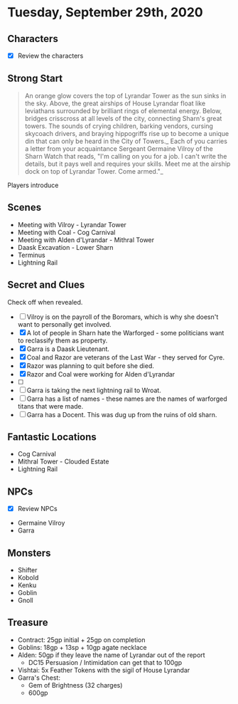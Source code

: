 # Tuesday, September 29th, 2020

## Characters

- [x] Review the characters

## Strong Start

> An orange glow covers the top of Lyrandar Tower as the sun sinks in the sky. Above, the great airships of House Lyrandar float like leviathans surrounded by brilliant rings of elemental energy. Below, bridges crisscross at all levels of the city, connecting Sharn's great towers. The sounds of crying children, barking vendors, cursing skycoach drivers, and braying hippogriffs rise up to become a unique din that can only be heard in the City of Towers._
> Each of you carries a letter from your acquaintance Sergeant Germaine Vilroy of the Sharn Watch that reads, "I'm calling on you for a job. I can't write the details, but it pays well and requires your skills. Meet me at the airship dock on top of Lyrandar Tower. Come armed."_

Players introduce

## Scenes

- Meeting with Vilroy - Lyrandar Tower
- Meeting with Coal - Cog Carnival
- Meeting with Alden d'Lyrandar - Mithral Tower
- Daask Excavation - Lower Sharn
- Terminus
- Lightning Rail

## Secret and Clues

Check off when revealed.

- [ ] Vilroy is on the payroll of the Boromars, which is why she doesn't want to personally get involved.
- [x] A lot of people in Sharn hate the Warforged - some politicians want to reclassify them as property.
- [x] Garra is a Daask Lieutenant.
- [x] Coal and Razor are veterans of the Last War - they served for Cyre.
- [x] Razor was planning to quit before she died.
- [x] Razor and Coal were working for Alden d'Lyrandar
- [ ]
- [ ] Garra is taking the next lightning rail to Wroat.
- [ ] Garra has a list of names - these names are the names of warforged titans that were made.
- [ ] Garra has a Docent. This was dug up from the ruins of old sharn.

## Fantastic Locations

- Cog Carnival
- Mithral Tower - Clouded Estate
- Lightning Rail

## NPCs

- [x] Review NPCs
- Germaine Vilroy
- Garra

## Monsters

- Shifter
- Kobold
- Kenku
- Goblin
- Gnoll

## Treasure

- Contract: 25gp initial + 25gp on completion
- Goblins: 18gp + 13sp + 10gp agate necklace
- Alden: 50gp if they leave the name of Lyrandar out of the report
  - DC15 Persuasion / Intimidation can get that to 100gp
- Vishtai: 5x Feather Tokens with the sigil of House Lyrandar
- Garra's Chest:
  - Gem of Brightness (32 charges)
  - 600gp
